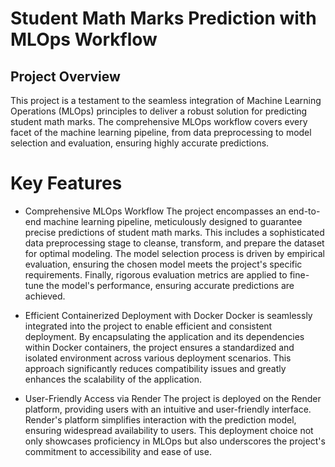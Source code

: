 # Student Math Marks Prediction with MLOps Workflow
## Project Overview
This project is a testament to the seamless integration of Machine Learning Operations (MLOps) principles to deliver a robust solution for predicting student math marks. The comprehensive MLOps workflow covers every facet of the machine learning pipeline, from data preprocessing to model selection and evaluation, ensuring highly accurate predictions.

# Key Features
  - Comprehensive MLOps Workflow
   The project encompasses an end-to-end machine learning pipeline, meticulously designed to guarantee precise predictions of student math marks. This includes a sophisticated data preprocessing stage to cleanse, 
   transform, and prepare the dataset for optimal modeling. The model selection process is driven by empirical evaluation, ensuring the chosen model meets the project's specific requirements. Finally, rigorous 
   evaluation metrics are applied to fine-tune the model's performance, ensuring accurate predictions are achieved.

   - Efficient Containerized Deployment with Docker
    Docker is seamlessly integrated into the project to enable efficient and consistent deployment. By encapsulating the application and its dependencies within Docker containers, the project ensures a standardized 
    and isolated environment across various deployment scenarios. This approach significantly reduces compatibility issues and greatly enhances the scalability of the application.

  - User-Friendly Access via Render
   The project is deployed on the Render platform, providing users with an intuitive and user-friendly interface. Render's platform simplifies interaction with the prediction model, ensuring widespread availability 
   to users. This deployment choice not only showcases proficiency in MLOps but also underscores the project's commitment to accessibility and ease of use.

